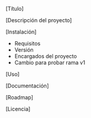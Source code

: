 [Título]

[Descripción del proyecto]

[Instalación]
-	Requisitos
-	Versión
-	Encargados del proyecto
-	Cambio para probar rama v1

[Uso]

[Documentación]

[Roadmap]

[Licencia]

